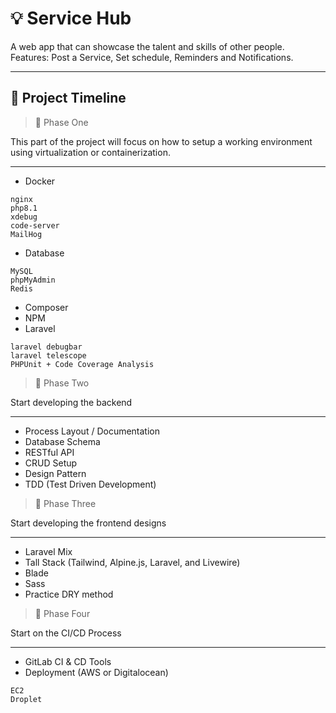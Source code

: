 # :bulb: Service Hub
A web app that can showcase the talent and skills of other people. Features: Post a Service, Set schedule, Reminders and Notifications.

___

## :round_pushpin: Project Timeline

> :pushpin: Phase One

This part of the project will focus on how to setup a working environment using virtualization or containerization.
___

- Docker
```
nginx
php8.1
xdebug
code-server
MailHog
```
- Database
```
MySQL
phpMyAdmin
Redis
```
- Composer
- NPM
- Laravel
```
laravel debugbar
laravel telescope
PHPUnit + Code Coverage Analysis
```

> :pushpin: Phase Two

Start developing the backend
___

- Process Layout / Documentation
- Database Schema
- RESTful API
- CRUD Setup
- Design Pattern
- TDD (Test Driven Development)

> :pushpin: Phase Three

Start developing the frontend designs
___

- Laravel Mix
- Tall Stack (Tailwind, Alpine.js, Laravel, and Livewire)
- Blade
- Sass
- Practice DRY method

> :pushpin: Phase Four

Start on the CI/CD Process
___
- GitLab CI & CD Tools
- Deployment (AWS or Digitalocean)
```
EC2
Droplet
```
